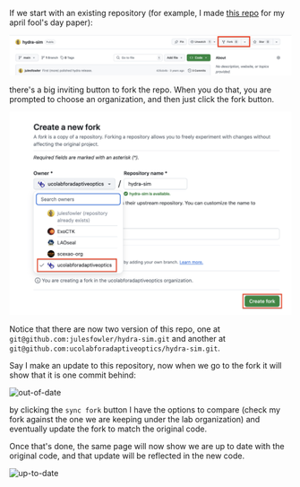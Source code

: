 If we start with an existing repository (for example, I made [this
repo](https://github.com/julesfowler/hydra-sim) for my
april fool's day paper):

![og-repo](images/hydra-sim-og-repo.png)

there's a big inviting button to fork the repo. When you do that, you are
prompted to choose an organization, and then just click the fork button. 

![choose-org](images/fork-under-right-org.png)

Notice that there are now two version of this repo, one at
``git@github.com:julesfowler/hydra-sim.git`` and another at
``git@github.com:ucolabforadaptiveoptics/hydra-sim.git``. 

Say I make an update to this repository, now when we go to the fork it will show
that it is one commit behind: 

![out-of-date](images/out-of-date)

by clicking the ``sync fork`` button I have the options to compare (check
my fork against the one we are keeping under the lab organization) and
eventually update the fork to match the original code. 

Once that's done, the same page will now show we are up to date with the
original code, and that update will be reflected in the new code. 

![up-to-date](images/up-to-date)
